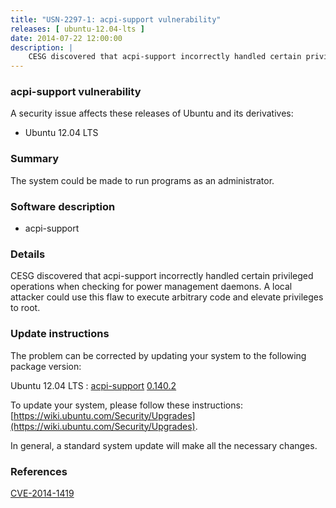 ```yaml
---
title: "USN-2297-1: acpi-support vulnerability"
releases: [ ubuntu-12.04-lts ]
date: 2014-07-22 12:00:00
description: |
    CESG discovered that acpi-support incorrectly handled certain privileged operations when checking for power management daemons. A local attacker could use this flaw to execute arbitrary code and elevate privileges to root. 
--- 
```

 
### acpi-support vulnerability

A security issue affects these releases of Ubuntu and its derivatives:

* Ubuntu 12.04 LTS

### Summary

The system could be made to run programs as an administrator. 

### Software description

* acpi-support 

### Details

CESG discovered that acpi-support incorrectly handled certain privileged operations when checking for power management daemons. A local attacker could use this flaw to execute arbitrary code and elevate privileges to root. 

### Update instructions

The problem can be corrected by updating your system to the following package version:

Ubuntu 12.04 LTS
 : [acpi-support](https://launchpad.net/ubuntu/+source/acpi-support) <span> [0.140.2](https://launchpad.net/ubuntu/+source/acpi-support/0.140.2) </span> 

To update your system, please follow these instructions: [https://wiki.ubuntu.com/Security/Upgrades](https://wiki.ubuntu.com/Security/Upgrades).

In general, a standard system update will make all the necessary changes. 

### References

 [CVE-2014-1419](http://people.ubuntu.com/~ubuntu-security/cve/CVE-2014-1419)
 
